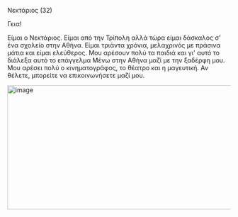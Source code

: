 
Νεκτάριος (32)

Γεια!

Είμαι ο Νεκτάριος. Είμαι από την Τρίπολη αλλά τώρα είμαι δάσκαλος σ' ένα σχολείο στην Αθήνα. Είμαι τριάντα χρόνια, μελαχρινός με πράσινα μάτια και είμαι ελεύθερος. Μου αρέσουν πολύ τα παιδιά και γι' αυτό το διάλεξα αυτό το επάγγελμα Μένω στην Αθήνα μαζί με την ξαδέρφη μου. Μου αρέσει πολύ ο κινηματογράφος, το θέατρο και η μαγευτική. Αν θέλετε, μπορείτε να επικοινωνήσετε μαζί μου.

<img width="783" height="280" alt="image" src="https://github.com/user-attachments/assets/b770b3a6-acec-473e-a7c2-62b21463bbd8" />
